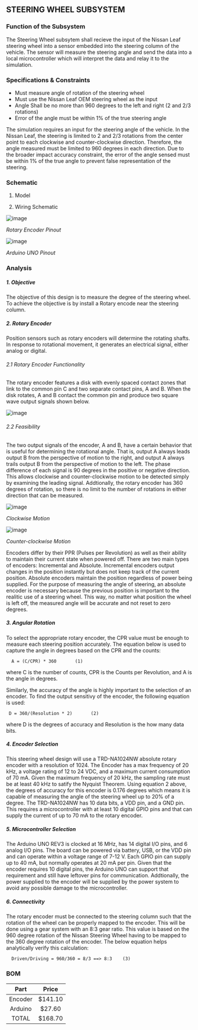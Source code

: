 STEERING WHEEL SUBSYSTEM
------------------------
### Function of the Subsystem
The Steering Wheel subsytem shall recieve the input of the Nissan Leaf steering wheel into a sensor
embedded into the steering column of the vehicle. The sensor will measure the steering angle and send
the data into a local microcontroller which will interpret the data and relay it to the simulation.

### Specifications & Constraints
- Must measure angle of rotation of the steering wheel
- Must use the Nissan Leaf OEM steering wheel as the input
- Angle Shall be no more than 960 degrees to the left and right (2 and 2/3 rotations)
- Error of the angle must be within 1% of the true steering angle

The simulation requires an input for the steering angle of the vehicle. In the Nissan Leaf, the steering
is limited to 2 and 2/3 rotations from the center point to each clockwise and counter-clockwise direction.
Therefore, the angle measured must be limited to 960 degrees in each direction. Due to the broader impact 
accuracy constraint, the error of the angle sensed must be within 1% of the true angle to prevent false
representation of the steering.

### Schematic
1. Model


2. Wiring Schematic


![image](https://user-images.githubusercontent.com/100802413/200903742-825de5d3-3bc1-40d5-83c7-1e14c02fa940.png)

_Rotary Encoder Pinout_

![image](https://user-images.githubusercontent.com/100802413/200881810-5902fe09-6d5b-472e-89ba-e14607246b68.png)

_Arduino UNO Pinout_


### Analysis
##### 1. Objective

The objective of this design is to measure the degree of the steering wheel. To achieve the objective is by install a Rotary encode near the steering column.

##### 2. Rotary Encoder

Position sensors such as rotary encoders will determine the rotating shafts. In response to rotational movement, it generates an electrical signal, either analog or digital.

###### 2.1 Rotary Encoder Functionality

The rotary encoder features a disk with evenly spaced contact zones that link to the common pin C and two separate contact pins, A and B. When the disk rotates, A and B contact the common pin and produce two square wave output signals shown below.

![image](https://user-images.githubusercontent.com/100802413/200368531-224a7058-f5ef-4dff-aec7-045677b9f0cd.png)

###### 2.2 Feasibility

The two output signals of the encoder, A and B, have a certain behavior that is useful for determining the rotational angle. That is, output A always leads output B from the perspective of motion to the right, and output A always trails output B from the perspective of motion to the left. The phase difference of each signal is 90 degrees in the positive or negative direction. This allows clockwise and counter-clockwise motion to be detected simply by examining the leading signal. Addtionally, the rotary encoder has 360 degrees of rotation, so there is no limit to the number of rotations in either direction that can be measured.

![image](https://user-images.githubusercontent.com/100802413/200377873-b847810c-9c7c-4f60-a6b4-c8aa6b95f3ac.png)

_Clockwise Motion_

![image](https://user-images.githubusercontent.com/100802413/200378017-c3d1d804-847d-441c-83e7-9236c77a80c6.png)

_Counter-clockwise Motion_

Encoders differ by their PPR (Pulses per Revolution) as well as their ability to maintain their current state when powered off. There are two main types of encoders: Incremental and Absolute. Incremental encoders output changes in the position instantly but does not keep track of the current position. Absolute encoders maintain the position regardless of power being supplied. For the purpose of measuring the angle of steering, an absolute encoder is necessary because the previous position is important to the realitic use of a steering wheel. This way, no matter what position the wheel is left off, the measured angle will be accurate and not reset to zero degrees.

##### 3. Angular Rotation

To select the appropriate rotary encoder, the CPR value must be enough to measure each steering position accurately. The equation below is used to capture the angle in degrees based on the CPR and the counts:
      
      A = (C/CPR) * 360       (1)

where C is the number of counts, CPR is the Counts per Revolution, and A is the angle in degrees.

Similarly, the accuracy of the angle is highly important to the selection of an encoder. To find the output sensitivy of the encoder, the following equation is used:
     
     D = 360/(Resolution * 2)       (2)

where D is the degrees of accuracy and Resolution is the how many data bits. 

##### 4. Encoder Selection

This steering wheel design will use a TRD-NA1024NW absolute rotary encoder with a resolution of 1024. The Encoder has a max frequency of 20 kHz, a voltage rating of 12 to 24 VDC, and a maximum current consumption of 70 mA. Given the maximum frequency of 20 kHz, the sampling rate must be at least 40 kHz to satify the Nyquist Theorem. Using equation 2 above, the degrees of accuracy for this encoder is 0.176 degrees which means it is capable of measuring the angle of the steering wheel up to 20% of a degree. The TRD-NA1024NW has 10 data bits, a VDD pin, and a GND pin. This requires a microcontroller with at least 10 digital GPIO pins and that can supply the current of up to 70 mA to the rotary encoder.

##### 5. Microcontroller Selection

The Arduino UNO REV3 is clocked at 16 MHz, has 14 digital I/O pins, and 6 analog I/O pins. The board can be powered via battery, USB, or the VDD pin and can operate within a voltage range of 7-12 V. Each GPIO pin can supply up to 40 mA, but normally operates at 20 mA per pin. Given that the encoder requires 10 digital pins, the Arduino UNO can support that requirement and still have leftover pins for communication. Addtionally, the power supplied to the encoder will be supplied by the power system to avoid any possible damage to the microcontroller.

##### 6. Connectivity

The rotary encoder must be connected to the steering column such that the rotation of the wheel can be properly mapped to the encoder. This will be done using a gear system with an 8:3 gear ratio. This value is based on the 960 degree rotation of the Nissan Steering Wheel having to be mapped to the 360 degree rotation of the encoder. The below equation helps analytically verify this calculation:

      Driven/Driving = 960/360 = 8/3 ==> 8:3    (3)

### BOM

| Part        | Price    |
|:-----------:|:--------:|
| Encoder     | $141.10  |
| Arduino     | $27.60   |
| TOTAL       | $168.70  |
